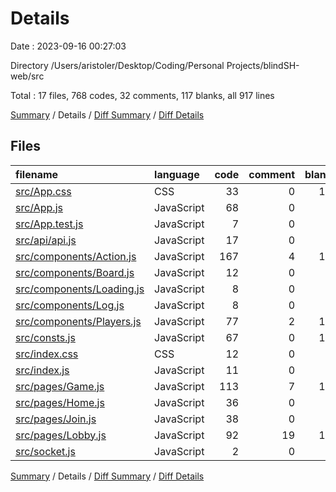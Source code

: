 # Details

Date : 2023-09-16 00:27:03

Directory /Users/aristoler/Desktop/Coding/Personal Projects/blindSH-web/src

Total : 17 files,  768 codes, 32 comments, 117 blanks, all 917 lines

[Summary](results.md) / Details / [Diff Summary](diff.md) / [Diff Details](diff-details.md)

## Files
| filename | language | code | comment | blank | total |
| :--- | :--- | ---: | ---: | ---: | ---: |
| [src/App.css](/src/App.css) | CSS | 33 | 0 | 10 | 43 |
| [src/App.js](/src/App.js) | JavaScript | 68 | 0 | 8 | 76 |
| [src/App.test.js](/src/App.test.js) | JavaScript | 7 | 0 | 2 | 9 |
| [src/api/api.js](/src/api/api.js) | JavaScript | 17 | 0 | 3 | 20 |
| [src/components/Action.js](/src/components/Action.js) | JavaScript | 167 | 4 | 17 | 188 |
| [src/components/Board.js](/src/components/Board.js) | JavaScript | 12 | 0 | 3 | 15 |
| [src/components/Loading.js](/src/components/Loading.js) | JavaScript | 8 | 0 | 2 | 10 |
| [src/components/Log.js](/src/components/Log.js) | JavaScript | 8 | 0 | 2 | 10 |
| [src/components/Players.js](/src/components/Players.js) | JavaScript | 77 | 2 | 11 | 90 |
| [src/consts.js](/src/consts.js) | JavaScript | 67 | 0 | 10 | 77 |
| [src/index.css](/src/index.css) | CSS | 12 | 0 | 2 | 14 |
| [src/index.js](/src/index.js) | JavaScript | 11 | 0 | 2 | 13 |
| [src/pages/Game.js](/src/pages/Game.js) | JavaScript | 113 | 7 | 13 | 133 |
| [src/pages/Home.js](/src/pages/Home.js) | JavaScript | 36 | 0 | 7 | 43 |
| [src/pages/Join.js](/src/pages/Join.js) | JavaScript | 38 | 0 | 6 | 44 |
| [src/pages/Lobby.js](/src/pages/Lobby.js) | JavaScript | 92 | 19 | 17 | 128 |
| [src/socket.js](/src/socket.js) | JavaScript | 2 | 0 | 2 | 4 |

[Summary](results.md) / Details / [Diff Summary](diff.md) / [Diff Details](diff-details.md)